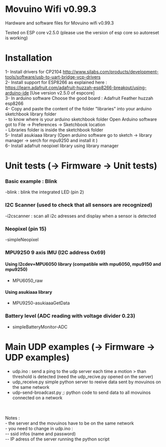 # Movuino Wifi v0.99.3
Hardware and software files for Movuino wifi v0.99.3

Tested on ESP core v2.5.0 (please use the version of esp core so autoreset is working)

# Installation

 1- Install drivers for CP2104 http://www.silabs.com/products/development-tools/software/usb-to-uart-bridge-vcp-drivers <br>
 2- Install support for ESP8266 as explained here :  https://learn.adafruit.com/adafruit-huzzah-esp8266-breakout/using-arduino-ide  [Use version v2.5.0 of espcore]  
 3- In arduino software Choose the good board : Adafruit Feather huzzah esp8266  
 4- Copy and paste the content of the folder "libraries" into your arduino sketchbook library folder  
	- to know where is your arduino sketchbook folder Open Arduino software got to File -> Preferences -> Sketchbook location  
	- Libraries folder is inside the sketchbook folder  
 5- Install asukiaaa library (Open arduino software go to sketch -> library manager -> serch for mpu9250 and install it )  
 6- Install adafruit neopixel library using library manager  
 

# Unit tests (-> Firmware -> Unit tests)

### Basic example : Blink
-blink : blink the integrated LED (pin 2)

### I2C Scanner (used to check that all sensors are recognized)
-i2cscanner : scan all i2c adresses and display when a sensor is detected

### Neopixel  (pin 15)
-simpleNeopixel 

### MPU9250 9 axis IMU (I2C address 0x69)

#### Using I2cdev+MPU6050 library (compatible with mpu6050, mpu9150 and mpu9250)<br>
- MPU6050_raw<br>
#### Using asukiaaa library<br>
- MPU9250-asukiaaaGetData<br>

### Battery level (ADC reading with voltage divider 0.23)
- simpleBatteryMonitor-ADC 

# Main UDP examples  (-> Firmware -> UDP examples)

- udp.ino : send a ping to the udp server each time a motion > than threshold is detected (need the udp_recive.py opened on the server)<br>
- udp_receive.py simple python server to reeive data sent by movuinos on the same network<br>
- udp-send-broadcast.py ;: python code to send data to all movuinos connected on a network<br>
<br>
<br>
Notes :<br> 
- the server and the movuinos have to be on the same network<br>
- you need to change in udp.ino : <br>
-- ssid infos (name and password)<br>
-- IP adress of the server running the python script
